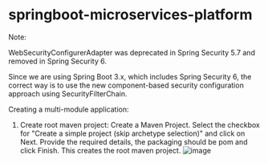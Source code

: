 # springboot-microservices-platform

Note:

WebSecurityConfigurerAdapter was deprecated in Spring Security 5.7 and removed in Spring Security 6.

Since we are using Spring Boot 3.x, which includes Spring Security 6, the correct way is to use the new component-based security configuration approach using SecurityFilterChain.

Creating a multi-module application:

1. Create root maven project:
Create a Maven Project. Select the checkbox for "Create a simple project (skip archetype selection)" and click on Next. Provide the required details, the packaging should be pom and click Finish. This creates the root maven project.
![image](https://github.com/user-attachments/assets/69548f6f-28e0-489d-bce8-b3a28a7e8534)

